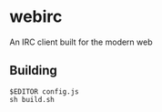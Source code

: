 # webirc

An IRC client built for the modern web

## Building

```
$EDITOR config.js
sh build.sh
```
